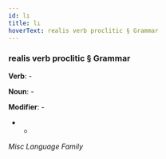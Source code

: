 ```yaml
---
id: lı
title: lı
hoverText: realis verb proclitic § Grammar
---
```


### realis verb proclitic § Grammar

**Verb**: -

**Noun**: -

**Modifier**: -

- -

*Misc Language Family*